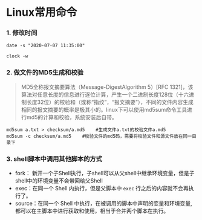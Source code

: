 # Linux常用命令

### 1. 修改时间
```
date -s "2020-07-07 11:35:00"

clock -w
```
### 2. 做文件的MD5生成和校验
> MD5全称报文摘要算法（Message-DigestAlgorithm 5）[RFC 1321]，该算法对任意长度的信息进行逐位计算，产生一个二进制长度128位（十六进制长度32位）的校验和（或称“指纹”，“报文摘要”），不同的文件内容生成相同的报文摘要的概率是极其小的。linux下可以使用md5sum命令工具进行md5的计算和校验，系统安装后自带。
```
md5sum a.txt > checksum/a.md5    #生成文件a.txt的校验文件a.md5
md5sum -c checksum/a.md5    #校验文件的md5码，需要将校验文件和源文件放在同一目录下
```
### 3. shell脚本中调用其他脚本的方式
- fork： 新开一个子Shell执行，子shell可以从父shell中继承环境变量，但是子shell中的环境变量不会带回给父Shell
- exec：在同一个 Shell 内执行，但是父脚本中 `exec` 行之后的内容就不会再执行了。
- source：在同一个 Shell 中执行，在被调用的脚本中声明的变量和环境变量, 都可以在主脚本中进行获取和使用，相当于合并两个脚本在执行。